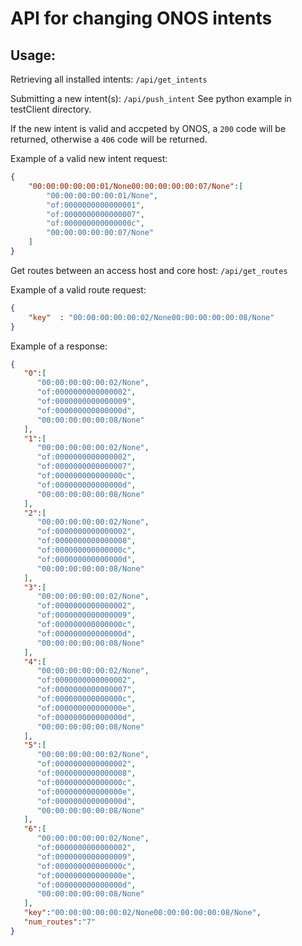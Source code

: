 # API for changing ONOS intents

## Usage:

Retrieving all installed intents: ```/api/get_intents```

Submitting a new intent(s): ```/api/push_intent```
See python example in testClient directory.

If the new intent is valid and accpeted by ONOS, a ```200``` code will be returned, otherwise a ```406``` code will be returned. 

Example of a valid new intent request:
```json
{
    "00:00:00:00:00:01/None00:00:00:00:00:07/None":[
        "00:00:00:00:00:01/None",
        "of:0000000000000001",
        "of:0000000000000007",
        "of:000000000000000c",
        "00:00:00:00:00:07/None"
    ]
}
```

Get routes between an access host and core host: ```/api/get_routes```

Example of a valid route request:
```json
{
    "key"  : "00:00:00:00:00:02/None00:00:00:00:00:08/None"
}
```

Example of a response:
```json
{
   "0":[
      "00:00:00:00:00:02/None",
      "of:0000000000000002",
      "of:0000000000000009",
      "of:000000000000000d",
      "00:00:00:00:00:08/None"
   ],
   "1":[
      "00:00:00:00:00:02/None",
      "of:0000000000000002",
      "of:0000000000000007",
      "of:000000000000000c",
      "of:000000000000000d",
      "00:00:00:00:00:08/None"
   ],
   "2":[
      "00:00:00:00:00:02/None",
      "of:0000000000000002",
      "of:0000000000000008",
      "of:000000000000000c",
      "of:000000000000000d",
      "00:00:00:00:00:08/None"
   ],
   "3":[
      "00:00:00:00:00:02/None",
      "of:0000000000000002",
      "of:0000000000000009",
      "of:000000000000000c",
      "of:000000000000000d",
      "00:00:00:00:00:08/None"
   ],
   "4":[
      "00:00:00:00:00:02/None",
      "of:0000000000000002",
      "of:0000000000000007",
      "of:000000000000000c",
      "of:000000000000000e",
      "of:000000000000000d",
      "00:00:00:00:00:08/None"
   ],
   "5":[
      "00:00:00:00:00:02/None",
      "of:0000000000000002",
      "of:0000000000000008",
      "of:000000000000000c",
      "of:000000000000000e",
      "of:000000000000000d",
      "00:00:00:00:00:08/None"
   ],
   "6":[
      "00:00:00:00:00:02/None",
      "of:0000000000000002",
      "of:0000000000000009",
      "of:000000000000000c",
      "of:000000000000000e",
      "of:000000000000000d",
      "00:00:00:00:00:08/None"
   ],
   "key":"00:00:00:00:00:02/None00:00:00:00:00:08/None",
   "num_routes":"7"
}
```



